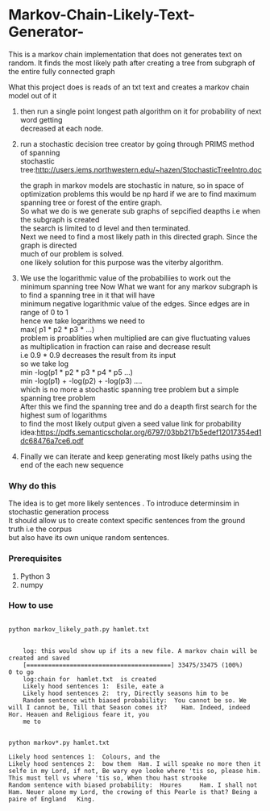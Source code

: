 # Markov-Chain-Likely-Text-Generator-
This is a markov chain implementation that does not generates text on random. It finds the most likely path after creating a tree from subgraph of the entire fully connected graph

What this project does is reads of an txt text and creates a markov chain model out of it

1.  then run a single point longest path algorithm on it for probability of next word getting  
    decreased at each node.

2.  run a stochastic decision tree creator by going through PRIMS method of spanning   
    stochastic tree:http://users.iems.northwestern.edu/~hazen/StochasticTreeIntro.doc  
    
    the graph in markov models are stochastic in nature, so in space of optimization problems
    this would be np hard if we are to find maximum spanning tree or forest of the entire graph.  
    So what we do is we generate sub graphs of sepcified deapths i.e when the subgraph is created  
    the search is limited to d level and then terminated.  
    Next we need to find a most likely path in this directed graph. Since the graph is directed  
    much of our problem is solved.  
    one likely solution for this purpose was the viterby algorithm. 

3.  We use the logarithmic value of the probabiliies to work out the minimum spanning tree
    Now What we want for any markov subgraph is to find a spanning tree in it that will have  
    minimum negative logarithmic value of the edges. Since edges are in range of 0 to 1  
    hence we take logarithms
        we need to   
                    max( p1 * p2 * p3 * ...)  
                    problem is proablities when multiplied are can give fluctuating values    
                    as multiplication in fraction can raise and decrease result  
                    i.e 0.9 * 0.9 decreases the result from its input  
                    so we take log  
                    min -log(p1 * p2 * p3 * p4 * p5 ...)  
                    min -log(p1) + -log(p2) + -log(p3) ....  
                    which is no more a stochastic spanning tree problem but a simple spanning tree problem  
    After this we find the spanning tree and do a deapth first search for the highest sum of logarithms   
    to find the most likely output  given a seed value
    link for probability idea:https://pdfs.semanticscholar.org/6797/03bb217b5edef12017354ed1dc68476a7ce6.pdf  

4. Finally we can iterate and keep generating most likely paths using the end of the each new sequence  

### Why do this  
The idea is to get more likely sentences . To introduce determinsim in stochastic generation process  
It should allow us to create context specific sentences from the ground truth i.e the corpus  
but also have its own unique random sentences.

### Prerequisites

1.  Python 3
2.  numpy

### How to use

```python

python markov_likely_path.py hamlet.txt

```


```shell

    log: this would show up if its a new file. A markov chain will be created and saved
    [========================================] 33475/33475 (100%)     0 to go
    log:chain for  hamlet.txt  is created
    Likely hood sentences 1:  Esile, eate a
    Likely hood sentences 2:  try, Directly seasons him to be
    Random sentence with biased probability:  You cannot be so. We will I cannot be, Till that Season comes it?    Ham. Indeed, indeed  Hor. Heauen and Religious feare it, you
    me to
```

```shell

python markov*.py hamlet.txt

Likely hood sentences 1:  Colours, and the
Likely hood sentences 2:  bow them  Ham. I will speake no more then it selfe in my Lord, if not, Be wary eye looke where 'tis so, please him. This must tell vs where 'tis so, When thou hast strooke
Random sentence with biased probability:  Houres     Ham. I shall not  Ham. Neuer alone my Lord, the crowing of this Pearle is that? Being a paire of England   King.

```
